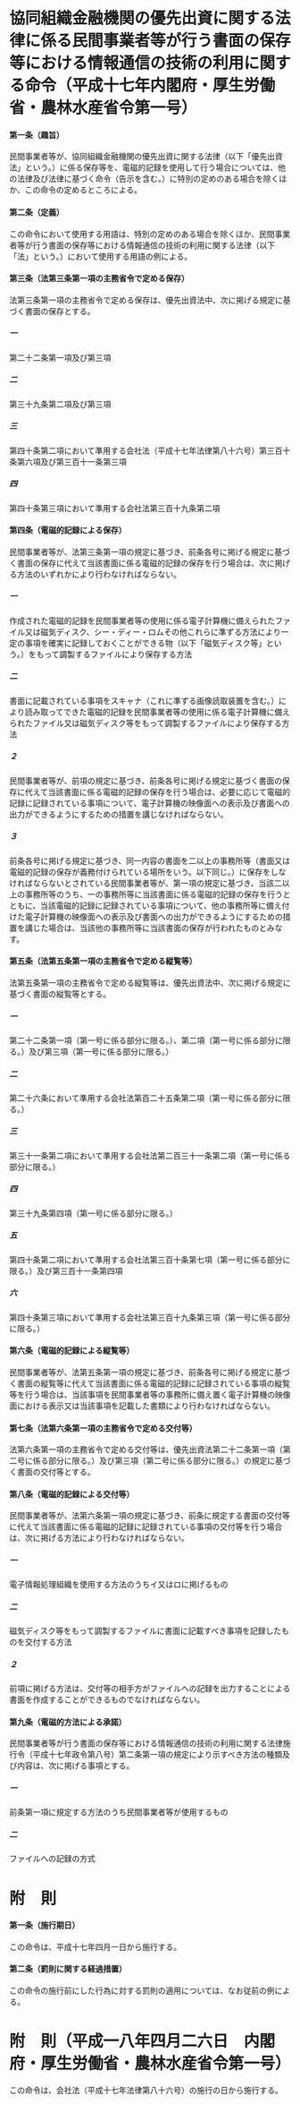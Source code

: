 # 協同組織金融機関の優先出資に関する法律に係る民間事業者等が行う書面の保存等における情報通信の技術の利用に関する命令（平成十七年内閣府・厚生労働省・農林水産省令第一号）
#### 第一条（趣旨）
民間事業者等が、協同組織金融機関の優先出資に関する法律（以下「優先出資法」という。）に係る保存等を、電磁的記録を使用して行う場合については、他の法律及び法律に基づく命令（告示を含む。）に特別の定めのある場合を除くほか、この命令の定めるところによる。
#### 第二条（定義）
この命令において使用する用語は、特別の定めのある場合を除くほか、民間事業者等が行う書面の保存等における情報通信の技術の利用に関する法律（以下「法」という。）において使用する用語の例による。
#### 第三条（法第三条第一項の主務省令で定める保存）
法第三条第一項の主務省令で定める保存は、優先出資法中、次に掲げる規定に基づく書面の保存とする。
##### 一
第二十二条第一項及び第三項
##### 二
第三十九条第二項及び第三項
##### 三
第四十条第二項において準用する会社法（平成十七年法律第八十六号）第三百十条第六項及び第三百十一条第三項
##### 四
第四十条第三項において準用する会社法第三百十九条第二項
#### 第四条（電磁的記録による保存）
民間事業者等が、法第三条第一項の規定に基づき、前条各号に掲げる規定に基づく書面の保存に代えて当該書面に係る電磁的記録の保存を行う場合は、次に掲げる方法のいずれかにより行わなければならない。
##### 一
作成された電磁的記録を民間事業者等の使用に係る電子計算機に備えられたファイル又は磁気ディスク、シー・ディー・ロムその他これらに準ずる方法により一定の事項を確実に記録しておくことができる物（以下「磁気ディスク等」という。）をもって調製するファイルにより保存する方法
##### 二
書面に記載されている事項をスキャナ（これに準ずる画像読取装置を含む。）により読み取ってできた電磁的記録を民間事業者等の使用に係る電子計算機に備えられたファイル又は磁気ディスク等をもって調製するファイルにより保存する方法
##### ２
民間事業者等が、前項の規定に基づき、前条各号に掲げる規定に基づく書面の保存に代えて当該書面に係る電磁的記録の保存を行う場合は、必要に応じて電磁的記録に記録されている事項について、電子計算機の映像面への表示及び書面への出力ができるようにするための措置を講じなければならない。
##### ３
前条各号に掲げる規定に基づき、同一内容の書面を二以上の事務所等（書面又は電磁的記録の保存が義務付けられている場所をいう。以下同じ。）に保存をしなければならないとされている民間事業者等が、第一項の規定に基づき、当該二以上の事務所等のうち、一の事務所等に当該書面に係る電磁的記録の保存を行うとともに、当該電磁的記録に記録されている事項について、他の事務所等に備え付けた電子計算機の映像面への表示及び書面への出力ができるようにするための措置を講じた場合は、当該他の事務所等に当該書面の保存が行われたものとみなす。
#### 第五条（法第五条第一項の主務省令で定める縦覧等）
法第五条第一項の主務省令で定める縦覧等は、優先出資法中、次に掲げる規定に基づく書面の縦覧等とする。
##### 一
第二十二条第一項（第一号に係る部分に限る。）、第二項（第一号に係る部分に限る。）及び第三項（第一号に係る部分に限る。）
##### 二
第二十六条において準用する会社法第百二十五条第二項（第一号に係る部分に限る。）
##### 三
第三十一条第二項において準用する会社法第二百三十一条第二項（第一号に係る部分に限る。）
##### 四
第三十九条第四項（第一号に係る部分に限る。）
##### 五
第四十条第二項において準用する会社法第三百十条第七項（第一号に係る部分に限る。）及び第三百十一条第四項
##### 六
第四十条第三項において準用する会社法第三百十九条第三項（第一号に係る部分に限る。）
#### 第六条（電磁的記録による縦覧等）
民間事業者等が、法第五条第一項の規定に基づき、前条各号に掲げる規定に基づく書面の縦覧等に代えて当該書面に係る電磁的記録に記録されている事項の縦覧等を行う場合は、当該事項を民間事業者等の事務所に備え置く電子計算機の映像面における表示又は当該事項を記載した書類により行わなければならない。
#### 第七条（法第六条第一項の主務省令で定める交付等）
法第六条第一項の主務省令で定める交付等は、優先出資法第二十二条第一項（第二号に係る部分に限る。）及び第三項（第二号に係る部分に限る。）の規定に基づく書面の交付等とする。
#### 第八条（電磁的記録による交付等）
民間事業者等が、法第六条第一項の規定に基づき、前条に規定する書面の交付等に代えて当該書面に係る電磁的記録に記録されている事項の交付等を行う場合は、次に掲げる方法により行わなければならない。
##### 一
電子情報処理組織を使用する方法のうちイ又はロに掲げるもの
##### 二
磁気ディスク等をもって調製するファイルに書面に記載すべき事項を記録したものを交付する方法
##### ２
前項に掲げる方法は、交付等の相手方がファイルへの記録を出力することによる書面を作成することができるものでなければならない。
#### 第九条（電磁的方法による承諾）
民間事業者等が行う書面の保存等における情報通信の技術の利用に関する法律施行令（平成十七年政令第八号）第二条第一項の規定により示すべき方法の種類及び内容は、次に掲げる事項とする。
##### 一
前条第一項に規定する方法のうち民間事業者等が使用するもの
##### 二
ファイルへの記録の方式
# 附　則
#### 第一条（施行期日）
この命令は、平成十七年四月一日から施行する。
#### 第二条（罰則に関する経過措置）
この命令の施行前にした行為に対する罰則の適用については、なお従前の例による。
# 附　則（平成一八年四月二六日　内閣府・厚生労働省・農林水産省令第一号）
この命令は、会社法（平成十七年法律第八十六号）の施行の日から施行する。
